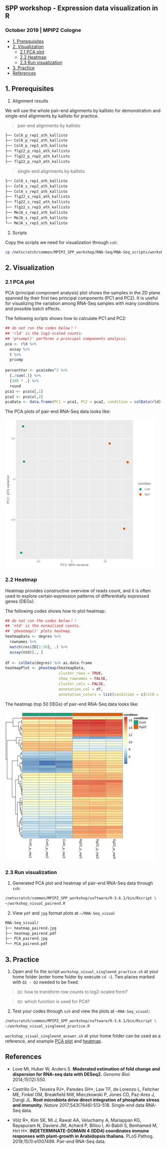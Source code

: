## SPP workshop - Expression data visualization in R
###  October 2019 | MPIPZ Cologne

<!-- content start -->

- [1. Prerequisites](#1-prerequisites)
- [2. Visualization](#2-visualization)
    - [2.1 PCA plot](#21-pca-plot)
    - [2.2 Heatmap](#22-heatmap)
    - [2.3 Run visualization](#23-run-visualization)
- [3. Practice](#3-practice)
- [References](#references)
    
<!-- content end -->

## 1. Prerequisites

1. Alignment results

We will use the whole pair-end alignments by kallisto for demonstration and single-end alignments by kallisto for practice. 

> pair-end alignments by kallisto

```bash
├── Col0_p_rep1_ath_kallisto
├── Col0_p_rep2_ath_kallisto
├── Col0_p_rep3_ath_kallisto
├── flg22_p_rep1_ath_kallisto
├── flg22_p_rep2_ath_kallisto
├── flg22_p_rep3_ath_kallisto
```

> single-end alignments by kallisto

```bash
├── Col0_s_rep1_ath_kallisto
├── Col0_s_rep2_ath_kallisto
├── Col0_s_rep3_ath_kallisto
├── flg22_s_rep1_ath_kallisto
├── flg22_s_rep2_ath_kallisto
├── flg22_s_rep3_ath_kallisto
├── MeJA_s_rep1_ath_kallisto
├── MeJA_s_rep2_ath_kallisto
└── MeJA_s_rep3_ath_kallisto
```

2. Scripts

Copy the scripts we need for visualization through `ssh`:

```bash
cp /netscratch/common/MPIPZ_SPP_workshop/RNA-Seq/RNA-Seq_scripts/workshop_visual* ~
```

## 2. Visualization

### 2.1 PCA plot 

PCA (principal component analysis) plot shows the samples in the 2D plane spanned by their first two principal components (PC1 and PC2). It is useful for visualizing the variation among RNA-Seq samples with many conditions and possible batch effects.

The following scripts shows how to calculate PC1 and PC2:

```R
## do not run the codes below！！
## 'rld' is the log2-scaled counts.
## 'prcomp()' performs a principal components analysis.
pca <- rld %>%
  assay %>%
  t %>%
  prcomp

percentVar <- pca$sdev^2 %>%
  {./sum(.)} %>%
  {100 * .} %>%
  round
pca1 <- pca$x[,1]
pca2 <- pca$x[,2]
pcaData <- data.frame(PC1 = pca1, PC2 = pca2, condition = colData(rld)[, 1], ID = rownames(colData(rld)))
```

The PCA plots of pair-end RNA-Seq data looks like:

![PCA_pairend](res/PCA_pairend.jpg)

### 2.2 Heatmap

Heatmap provides constructive overview of reads count, and it is often used to explore certain expression patterns of differentially expressed genes (DEGs).

The following codes shows how to plot heatmap:

```R
## do not run the codes below！！
## 'ntd' is the normalized counts.
## 'pheatmap()' plots heatmap.
heatmapData <- degres %>%
  rownames %>%
  match(res$ID[1:50], .) %>%
  assay(ntd)[., ]

df <- colData(degres) %>% as.data.frame
heatmapPlot <- pheatmap(heatmapData,
                        cluster_rows = TRUE,
                        show_rownames = FALSE,
                        cluster_cols = FALSE,
                        annotation_col = df,
                        annotation_colors = list(condition = c(Col0 = '#1B9E77', flg22 = '#D95F02')))
```

The heatmap (top 50 DEGs) of pair-end RNA-Seq data looks like:

![heatmap_singleend](res/heatmap_pairend.jpg)

### 2.3 Run visualization

1. Generated PCA plot and heatmap of pair-end RNA-Seq data through `ssh`:

```bash
/netscratch/common/MPIPZ_SPP_workshop/software/R-3.6.1/bin/Rscript \
~/workshop_visual_pairend.R
```

2. View `pdf` and `jpg` format plots at `~/RNA-Seq_visual`

```bash
RNA-Seq_visual/
├── heatmap_pairend.jpg
├── heatmap_pairend.pdf
├── PCA_pairend.jpg
└── PCA_pairend.pdf
```

## 3. Practice

1. Open and fix the script `workshop_visual_singleend_practice.sh` at your home folder (enter home folder by execute `cd ~`). Two places marked with `Q1 - Q2` needed to be fixed. 

> `Q1`: how to transform row counts to log2-scaled form?

> `Q2`: which function is used for PCA?

2. Test your codes through `ssh` and view the plots at `~RNA-Seq_visual`:

```bash
/netscratch/common/MPIPZ_SPP_workshop/software/R-3.6.1/bin/Rscript \
~/workshop_visual_singleend_practice.R
```

`workshop_visual_singleend_answer.sh` at your home folder can be used as a reference, and example [PCA plot](res/PCA_singleend.jpg) and [heatmap](res/heatmap_singleend.jpg).

## References

* Love MI, Huber W, Anders S. **Moderated estimation of fold change and dispersion for RNA-seq data with DESeq2.** *Genome Biol.* 2014;15(12):550.

* Castrillo G\*, Teixeira PJ\*, Paredes SH\*, Law TF, de Lorenzo L, Feltcher ME, Finkel OM, Breakfield NW, Mieczkowski P, Jones CD, Paz-Ares J, Dangl JL. **Root microbiota drive direct integration of phosphate stress and immunity.** *Nature* 2017;543(7646):513-518. Single-end data RNA-Seq data.

* Völz R\*, Kim SK, Mi J, Rawat AA, Veluchamy A, Mariappan KG, Rayapuram N, Daviere JM, Achard P, Blilou I, Al-Babili S, Benhamed M, Hirt H\*. **INDETERMINATE-DOMAIN 4 (IDD4) coordinates immune responses with plant-growth in Arabidopsis thaliana.** PLoS Pathog. 2019;15(1):e1007499. Pair-end RNA-Seq data.

